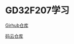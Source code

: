 # GD32F207学习

[Girhub仓库](https://github.com/strongercjd/GD32F207)

[码云仓库](https://gitee.com/strongercjd/GD32F207)